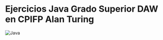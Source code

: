 # Ejercicios Java Grado Superior DAW en CPIFP Alan Turing

![Java](https://randyvarela.es/wp-content/uploads/2016/03/java-imagen.jpg)
